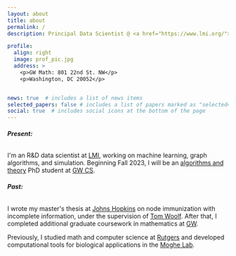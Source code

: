 ```yaml
---
layout: about
title: about
permalink: /
description: Principal Data Scientist @ <a href="https://www.lmi.org/">LMI</a>.  Math Grad Student @ <a href="https://math.columbian.gwu.edu/">GW</a>.

profile:
  align: right
  image: prof_pic.jpg
  address: >
    <p>GW Math: 801 22nd St. NW</p>
    <p>󠁤󠁣󠁿󠁳Washington, DC 20052󠁣</p>


news: true  # includes a list of news items
selected_papers: false # includes a list of papers marked as "selected={true}"
social: true  # includes social icons at the bottom of the page
---
```


###### **Present:**

I'm an R&D data scientist at <a href="https://www.lmi.org/">LMI</a>, working on machine learning, graph algorithms, and simulation. Beginning Fall 2023, I will be an <a href="https://www.cs.seas.gwu.edu/algorithms-and-theory">algorithms and theory</a> PhD student at <a href="https://www.cs.seas.gwu.edu">GW CS</a>.

###### **Past:**

I wrote my master's thesis at <a href="https://engineering.jhu.edu/">Johns Hopkins</a> on node immunization with incomplete information, under the supervision of <a href="https://www.hopkinsmedicine.org/research/labs/tom-woolf-lab">Tom Woolf</a>. After that, I completed additional graduate coursework in mathematics at <a href="https://math.columbian.gwu.edu/">GW</a>.

Previously, I studied math and computer science at <a href="https://www.math.rutgers.edu/">Rutgers</a> and developed computational tools for biological applications in the <a href="https://bme.rutgers.edu/prabhas-v-moghe">Moghe Lab</a>.


<!-- Put your address / P.O. box / other info right below your picture. You can also disable any these elements by editing `profile` property of the YAML header of your `_pages/about.md`. Edit `_bibliography/papers.bib` and Jekyll will render your [publications page](/al-folio/publications/) automatically. -->
